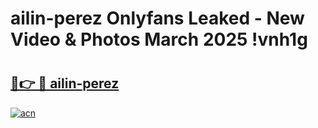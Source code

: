 # ailin-perez Onlyfans Leaked - New Video & Photos March 2025 !vnh1g

# <h2><a href="https://l8epzt.iuczelnia.edu.pl?title=ailin-perez&ref=vnh1g">🔗👉 🔴 ailin-perez</a></h2>

[![acn](https://github.com/user-attachments/assets/0f9c940e-d8b0-45ae-aac7-cd30a18b3e1c)](https://l8epzt.iuczelnia.edu.pl?title=ailin-perez&ref=vnh1g)

